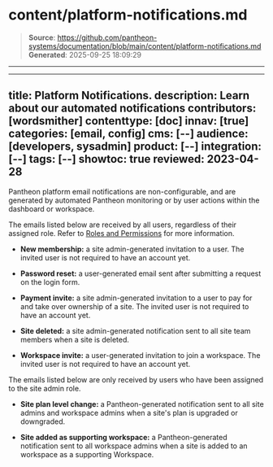 # content/platform-notifications.md

> **Source**: https://github.com/pantheon-systems/documentation/blob/main/content/platform-notifications.md
> **Generated**: 2025-09-25 18:09:29

---

---
title: Platform Notifications.
description: Learn about our automated notifications
contributors: [wordsmither]
contenttype: [doc]
innav: [true]
categories: [email, config]
cms: [--]
audience: [developers, sysadmin]
product: [--]
integration: [--]
tags: [--]
showtoc: true
reviewed: 2023-04-28
---

Pantheon platform email notifications are non-configurable, and are generated by automated Pantheon monitoring or by user actions within the dashboard or workspace.

The emails listed below are received by all users, regardless of their assigned role. Refer to [Roles and Permissions](/guides/account-mgmt/workspace-sites-teams/teams#roles-and-permissions) for more information.

- **New membership:** a site admin-generated invitation to a user. The invited user is not required to have an account yet.

- **Password reset:** a user-generated email sent after submitting a request on the login form.

- **Payment invite:** a site admin-generated invitation to a user to pay for and take over ownership of a site. The invited user is not required to have an account yet.

- **Site deleted:** a site admin-generated notification sent to all site team members when a site is deleted.

- **Workspace invite:** a user-generated invitation to join a workspace. The invited user is not required to have an account yet.

The emails listed below are only received by users who have been assigned to the site admin role.

- **Site plan level change:** a Pantheon-generated notification sent to all site admins and workspace admins when a site's plan is upgraded or downgraded.

- **Site added as supporting workspace:** a Pantheon-generated notification sent to all workspace admins when a site is added to an workspace as a supporting Workspace.

